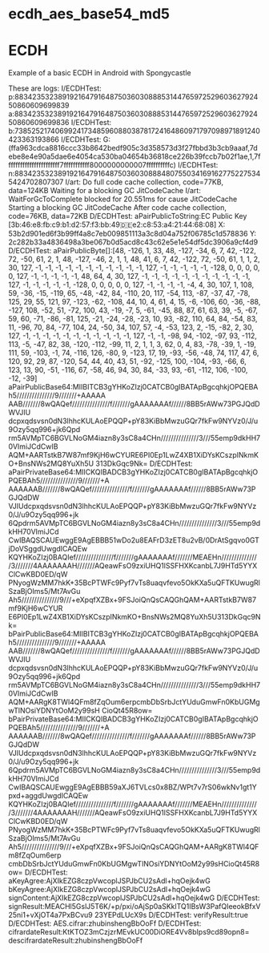 # ecdh_aes_base54_md5
# ECDH
Example of a basic ECDH in Android with Spongycastle

These are logs:
I/ECDHTest: p:883423532389192164791648750360308885314476597252960362792450860609699839
    a:883423532389192164791648750360308885314476597252960362792450860609699836
I/ECDHTest: b:738525217406992417348596088038781724164860971797098971891240423363193866
I/ECDHTest: G:(ffa963cdca8816ccc33b8642bedf905c3d358573d3f27fbbd3b3cb9aaaf,7debe8e4e90a5dae6e4054ca530ba04654b36818ce226b39fccb7b02f1ae,1,7fffffffffffffffffffffff7fffffffffff8000000000007ffffffffffc)
I/ECDHTest: n:883423532389192164791648750360308884807550341691627752275345424702807307
I/art: Do full code cache collection, code=77KB, data=124KB
    Waiting for a blocking GC JitCodeCache
I/art: WaitForGcToComplete blocked for 20.551ms for cause JitCodeCache
    Starting a blocking GC JitCodeCache
    After code cache collection, code=76KB, data=72KB
D/ECDHTest: aPairPublicToString:EC Public Key [3b:46:e8:fb:c9:b1:d2:57:f3:bb:49:de:e2:c8:53:a4:21:44:68:08]
                X: 53b2d901ed6f3b99ff4a8c7eb009851113a3c8d04a752f06785c1d578836
                Y: 2c282b33a4836498a3be067b0d5acd8c43c62e5e1e54df5dc3906a9cf4d9
D/ECDHTest: aPairPublicByte[]:[48, -126, 1, 33, 48, -127, -34, 6, 7, 42, -122, 72, -50, 61, 2, 1, 48, -127, -46, 2, 1, 1, 48, 41, 6, 7, 42, -122, 72, -50, 61, 1, 1, 2, 30, 127, -1, -1, -1, -1, -1, -1, -1, -1, -1, -1, -1, 127, -1, -1, -1, -1, -1, -128, 0, 0, 0, 0, 0, 127, -1, -1, -1, -1, -1, 48, 64, 4, 30, 127, -1, -1, -1, -1, -1, -1, -1, -1, -1, -1, -1, 127, -1, -1, -1, -1, -1, -128, 0, 0, 0, 0, 0, 127, -1, -1, -1, -1, -4, 4, 30, 107, 1, 108, 59, -36, -15, -119, 65, -48, -42, 84, -110, 20, 117, -54, 113, -87, -37, 47, -78, 125, 29, 55, 121, 97, -123, -62, -108, 44, 10, 4, 61, 4, 15, -6, -106, 60, -36, -88, -127, 108, -52, 51, -72, 100, 43, -19, -7, 5, -61, -45, 88, 87, 61, 63, 39, -5, -67, 59, 60, -71, -86, -81, 125, -21, -24, -28, -23, 10, 93, -82, 110, 64, 84, -54, 83, 11, -96, 70, 84, -77, 104, 24, -50, 34, 107, 57, -4, -53, 123, 2, -15, -82, 2, 30, 127, -1, -1, -1, -1, -1, -1, -1, -1, -1, -1, -1, 127, -1, -1, -98, 94, -102, -97, 93, -112, 113, -5, -47, 82, 38, -120, -112, -99, 11, 2, 1, 1, 3, 62, 0, 4, 83, -78, -39, 1, -19, 111, 59, -103, -1, 74, -116, 126, -80, 9, -123, 17, 19, -93, -56, -48, 74, 117, 47, 6, 120, 92, 29, 87, -120, 54, 44, 40, 43, 51, -92, -125, 100, -104, -93, -66, 6, 123, 13, 90, -51, -116, 67, -58, 46, 94, 30, 84, -33, 93, -61, -112, 106, -100, -12, -39]
    aPairPublicBase64:MIIBITCB3gYHKoZIzj0CATCB0gIBATApBgcqhkjOPQEBAh5///////////////9///////+AAAAA
    AAB///////8wQAQef///////////////f///////gAAAAAAAf//////8BB5rAWw73PGJQdDWVJIU
    dcpxqdsvsn0dN3lhhcKULAoEPQQP+pY83KiBbMwzuGQr7fkFw9NYVz0/J/u9Ozy5qq996+jk6Qpd
    rm5AVMpTC6BGVLNoGM4iazn8y3sC8a4CHn///////////////3///55emp9dkHH70VImiJCdCwIB
    AQM+AARTstkB7W87mf9KjH6wCYURE6PI0Ep1LwZ4XB1XiDYsKCszpINkmKO+BnsNWs2MQ8YuXh5U
    313DkGqc9Nk=
D/ECDHTest: aPairPrivateBase64:MIICKQIBADCB3gYHKoZIzj0CATCB0gIBATApBgcqhkjOPQEBAh5///////////////9///////+A
    AAAAAAB///////8wQAQef///////////////f///////gAAAAAAAf//////8BB5rAWw73PGJQdDW
    VJIUdcpxqdsvsn0dN3lhhcKULAoEPQQP+pY83KiBbMwzuGQr7fkFw9NYVz0/J/u9Ozy5qq996+jk
    6Qpdrm5AVMpTC6BGVLNoGM4iazn8y3sC8a4CHn///////////////3///55emp9dkHH70VImiJCd
    CwIBAQSCAUEwggE9AgEBBB51wDo2u8EAFrD3zET8u2vB/0DrAtSgqvo0GTjDoVSggdUwgdICAQEw
    KQYHKoZIzj0BAQIef///////////////f///////gAAAAAAAf///////MEAEHn//////////////
    /3///////4AAAAAAAH///////AQeawFsO9zxiUHQ1lSSFHXKcanbL7J9HTd5YYXClCwKBD0ED/qW
    PNyogWzMM7hkK+35BcPTWFc9Pyf7vTs8uaqvfevo5OkKXa5uQFTKUwugRlSzaBjOIms5/Mt7AvGu
    Ah5///////////////9///+eXpqfXZBx+9FSJoiQnQsCAQGhQAM+AARTstkB7W87mf9KjH6wCYUR
    E6PI0Ep1LwZ4XB1XiDYsKCszpINkmKO+BnsNWs2MQ8YuXh5U313DkGqc9Nk=
    bPairPublicBase64:MIIBITCB3gYHKoZIzj0CATCB0gIBATApBgcqhkjOPQEBAh5///////////////9///////+AAAAA
    AAB///////8wQAQef///////////////f///////gAAAAAAAf//////8BB5rAWw73PGJQdDWVJIU
    dcpxqdsvsn0dN3lhhcKULAoEPQQP+pY83KiBbMwzuGQr7fkFw9NYVz0/J/u9Ozy5qq996+jk6Qpd
    rm5AVMpTC6BGVLNoGM4iazn8y3sC8a4CHn///////////////3///55emp9dkHH70VImiJCdCwIB
    AQM+AARgK8TWl4QFm8fZqOum6erpcmbDbSrbJctYUduGmwFn0KbUGMgwTlNOsiYDNYtOoM2y99sH
    CioQt45R8ow=
    bPairPrivateBase64:MIICKQIBADCB3gYHKoZIzj0CATCB0gIBATApBgcqhkjOPQEBAh5///////////////9///////+A
    AAAAAAB///////8wQAQef///////////////f///////gAAAAAAAf//////8BB5rAWw73PGJQdDW
    VJIUdcpxqdsvsn0dN3lhhcKULAoEPQQP+pY83KiBbMwzuGQr7fkFw9NYVz0/J/u9Ozy5qq996+jk
    6Qpdrm5AVMpTC6BGVLNoGM4iazn8y3sC8a4CHn///////////////3///55emp9dkHH70VImiJCd
    CwIBAQSCAUEwggE9AgEBBB59aXJ6TVLcs0x8BZ/WPt7v7rS06wkNv1gt1Ypxd+aggdUwgdICAQEw
    KQYHKoZIzj0BAQIef///////////////f///////gAAAAAAAf///////MEAEHn//////////////
    /3///////4AAAAAAAH///////AQeawFsO9zxiUHQ1lSSFHXKcanbL7J9HTd5YYXClCwKBD0ED/qW
    PNyogWzMM7hkK+35BcPTWFc9Pyf7vTs8uaqvfevo5OkKXa5uQFTKUwugRlSzaBjOIms5/Mt7AvGu
    Ah5///////////////9///+eXpqfXZBx+9FSJoiQnQsCAQGhQAM+AARgK8TWl4QFm8fZqOum6erp
    cmbDbSrbJctYUduGmwFn0KbUGMgwTlNOsiYDNYtOoM2y99sHCioQt45R8ow=
D/ECDHTest: aKeyAgree:AjXIkEZG8czpVwcoplJSPJbCU2sAdl+hqOejk4wG
    bKeyAgree:AjXIkEZG8czpVwcoplJSPJbCU2sAdl+hqOejk4wG
    signContent:AjXIkEZG8czpVwcoplJSPJbCU2sAdl+hqOejk4wG
D/ECDHTest: signResult:MEACHl5GslJ5T6K/+p/pxi/oAjSp0aSKklTQ1IBsW3PafQIeeokBfxV25ni1+vXjOT4a7PxBCvu9
    23YEPdLUcX9s
D/ECDHTest: verifyResult:true
D/ECDHTest: AES.cifrar:zhubinshengBbOoFf
D/ECDHTest: cifrardateResult:KtKTOZ3mCzjzrMEvkUC00DiORE4Vv8bIps9cd89opn8=
    descifrardateResult:zhubinshengBbOoFf
